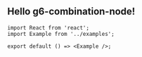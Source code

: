 ## Hello g6-combination-node!

```tsx
import React from 'react';
import Example from '../examples';

export default () => <Example />;
```
